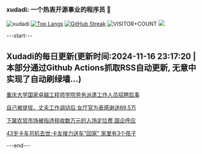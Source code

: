### xudadi: 一个热衷开源事业的程序员 👋

![xudadi](https://github-readme-stats-git-masterorgs-github-readme-stats-team.vercel.app/api?username=xudadi)
[![Top Langs](https://github-readme-stats.vercel.app/api/top-langs/?username=xudadi)](https://github.com/anuraghazra/github-readme-stats)
[![GitHub Streak](https://streak-stats.demolab.com?user=xudadi&locale=zh_Hans)](https://git.io/streak-stats)
![VISITOR+COUNT](https://komarev.com/ghpvc/?username=xudadi&label=VISITOR+COUNT)
![](https://raw.githubusercontent.com/xudadi/xudadi/main/assets/github-contribution-grid-snake.svg)


---start---

## Xudadi的每日更新(更新时间:2024-11-16 23:17:20 | 本部分通过Github Actions抓取RSS自动更新, 无意中实现了自动刷绿墙...)

[重庆大学国家卓越工程师学院劳务派遣工作人员招聘启事](https://www.gongkaoleida.com/article/2196271)

[自己被提拔、丈夫工作调动后 女厅官为表感谢送69.5万](https://m.163.com/news/article/JH4OMCB70530WJIN.html)

[下属农贸市场被指违规收数万元的入场定位费 国企呼应](https://m.163.com/news/article/JH4T095R0514R9P4.html)

[43岁卡车司机去世:卡友接力送车"回家" 家里有3个孩子](https://m.163.com/news/article/JH4QTUU0053469LG.html)

---end---
